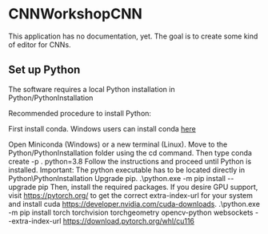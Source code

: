 # CNNWorkshopCNN

This application has no documentation, yet. The goal is to create some kind of editor for CNNs. 

## Set up Python
The software requires a local Python installation in Python/PythonInstallation

Recommended procedure to install Python:

First install conda. Windows users can install conda [here](https://docs.conda.io/en/latest/miniconda.html)

Open Miniconda (Windows) or a new terminal (Linux). 
Move to the Python/PythonInstallation folder using the cd command. Then type
    conda create -p . python=3.8
Follow the instructions and proceed until Python is installed.
Important: The python executable has to be located directly in Python\PythonInstallation
Upgrade pip.
    .\python.exe -m pip install --upgrade pip
Then, install the required packages. If you desire GPU support, visit https://pytorch.org/ to get the correct extra-index-url for your system and install cuda https://developer.nvidia.com/cuda-downloads.
    .\python.exe -m pip install torch torchvision torchgeometry opencv-python websockets --extra-index-url https://download.pytorch.org/whl/cu116 
